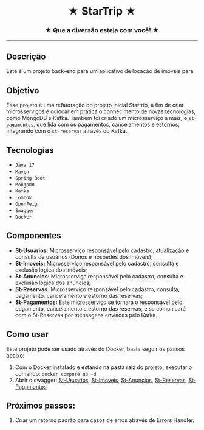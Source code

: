   <h1 align="center">★ StarTrip ★</h1>
  <h3 align="center">★ Que a diversão esteja com você! ★</h3>

---
## Descrição

Este é um projeto back-end para um aplicativo de locação de imóveis para 

## Objetivo

Esse projeto é uma refatoração do projeto inicial Startrip, a fim de criar microsserviços e colocar em prática
o conhecimento de novas tecnologias, como MongoDB e Kafka.
Também foi criado um microsserviço a mais, o `st-pagamentos`, que lida com os pagamentos, cancelamentos e estornos, integrando com o `st-reservas` através do Kafka.

## Tecnologias

- ``Java 17``
- ``Maven``
- ``Spring Boot``
- ``MongoDB``
- ``Kafka``
- ``Lombok``
- ``OpenFeign``
- ``Swagger``
- ``Docker``

## Componentes

- **St-Usuarios:** Microsserviço responsável pelo cadastro, atualização e consulta de usuários (Donos e hóspedes dos imóveis);
- **St-Imoveis:** Microsserviço responsável pelo cadastro, consulta e exclusão lógica dos imóveis;
- **St-Anuncios:** Microsserviço responsável pelo cadastro, consulta e exclusão lógica dos anúncios;
- **St-Reservas:** Microsserviço responsável pelo cadastro, consulta, pagamento, cancelamento e estorno das reservas;
- **St-Pagamentos:** Este microsserviço se tornará o responsável pelo pagamento, cancelamento e estorno das reservas, e se comunicará com o St-Reservas por mensagens enviadas pelo Kafka.

## Como usar

Este projeto pode ser usado através do Docker, basta seguir os passos abaixo:

1) Com o Docker instalado e estando na pasta raiz do projeto, executar o comando: `docker compose up -d`
2) Abrir o swagger: [St-Usuarios](http://localhost:7001/swagger-ui/index.html), [St-Imoveis](http://localhost:7002/swagger-ui/index.html), [St-Anuncios](http://localhost:7003/swagger-ui/index.html), [St-Reservas](http://localhost:7004/swagger-ui/index.html), [St-Pagamentos](http://localhost:7005/swagger-ui/index.html)

## Próximos passos:
1. Criar um retorno padrão para casos de erros através de Errors Handler.
